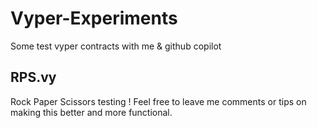 # Vyper-Experiments
Some test vyper contracts with me &amp; github copilot


## RPS.vy
Rock Paper Scissors testing ! Feel free to leave me comments or tips on making this better and more functional. 


